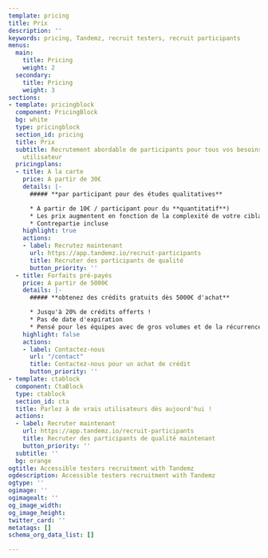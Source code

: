 ```yaml
---
template: pricing
title: Prix
description: ''
keywords: pricing, Tandemz, recruit testers, recruit participants
menus:
  main:
    title: Pricing
    weight: 2
  secondary:
    title: Pricing
    weight: 3
sections:
- template: pricingblock
  component: PricingBlock
  bg: white
  type: pricingblock
  section_id: pricing
  title: Prix
  subtitle: Recrutement abordable de participants pour tous vos besoins en recherche
    utilisateur
  pricingplans:
  - title: A la carte
    price: A partir de 30€
    details: |-
      ##### **par participant pour des études qualitatives**

      * A partir de 10€ / participant pour du **quantitatif**)
      * Les prix augmentent en fonction de la complexité de votre ciblage
      * Contrepartie incluse
    highlight: true
    actions:
    - label: Recrutez maintenant
      url: https://app.tandemz.io/recruit-participants
      title: Recruter des participants de qualité
      button_priority: ''
  - title: Forfaits pré-payés
    price: A partir de 5000€
    details: |-
      ##### **obtenez des crédits gratuits dès 5000€ d'achat**

      * Jusqu'à 20% de crédits offerts !
      * Pas de date d'expiration
      * Pensé pour les équipes avec de gros volumes et de la récurrence
    highlight: false
    actions:
    - label: Contactez-nous
      url: "/contact"
      title: Contactez-nous pour un achat de crédit
      button_priority: ''
- template: ctablock
  component: CtaBlock
  type: ctablock
  section_id: cta
  title: Parlez à de vrais utilisateurs dès aujourd'hui !
  actions:
  - label: Recruter maintenant
    url: https://app.tandemz.io/recruit-participants
    title: Recruter des participants de qualité maintenant
    button_priority: ''
  subtitle: ''
  bg: orange
ogtitle: Accessible testers recruitment with Tandemz
ogdescription: Accessible testers recruitment with Tandemz
ogtype: ''
ogimage: ''
ogimagealt: ''
og_image_width: 
og_image_height: 
twitter_card: ''
metatags: []
schema_org_data_list: []

---
```

